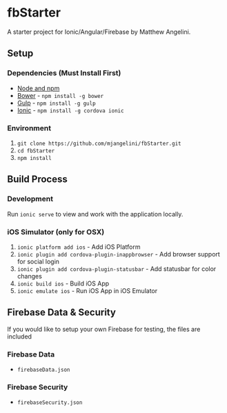 # fbStarter
A starter project for Ionic/Angular/Firebase by Matthew Angelini.

## Setup

### Dependencies (Must Install First)
* [Node and npm](https://nodejs.org/)
* [Bower](http://bower.io/) - `npm install -g bower`
* [Gulp](http://gulpjs.com/) - `npm install -g gulp`
* [Ionic](http://ionicframework.com/) - `npm install -g cordova ionic`


### Environment
1. `git clone https://github.com/mjangelini/fbStarter.git`
1. `cd fbStarter`
1.  `npm install`

## Build Process

### Development
Run `ionic serve` to view and work with the application locally.

### iOS Simulator (only for OSX)
1. `ionic platform add ios` - Add iOS Platform
1. `ionic plugin add cordova-plugin-inappbrowser` - Add browser support for social login
1. `ionic plugin add cordova-plugin-statusbar` - Add statusbar for color changes
1. `ionic build ios` - Build iOS App
1. `ionic emulate ios` - Run iOS App in iOS Emulator

## Firebase Data & Security
If you would like to setup your own Firebase for testing, the files are included

### Firebase Data
* `firebaseData.json`

### Firebase Security
* `firebaseSecurity.json`